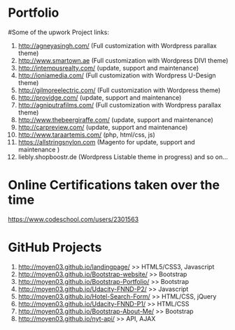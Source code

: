 # Portfolio

#Some of the upwork Project links:

1. http://agneyasingh.com/ (Full customization with Wordpress parallax theme)
2. http://www.smartown.ae (Full customization with Wordpress DIVI theme)
3. http://intempusrealty.com/ (update, support and maintenance)
4. http://ioniamedia.com/ (Full customization with Wordpress U-Design theme)
5. http://gilmoreelectric.com/ (Full customization with Wordpress theme)
6. http://providge.com/ (update, support and maintenance)
7. http://agniputrafilms.com/ (Full customization with Wordpress parallax theme)
8. http://www.thebeergiraffe.com/ (update, support and maintenance)
9. http://carpreview.com/ (update, support and maintenance)
10. http://www.taraartemis.com/ (php, html/css, js) 
11. https://allstringsnylon.com (Magento for update, support and maintenance ) 
12. liebly.shopboostr.de (Wordpress Listable theme in progress) and so on...

# Online Certifications taken over the time 

https://www.codeschool.com/users/2301563

# GitHub Projects

1. http://moyen03.github.io/landingpage/                 >> HTML5/CSS3, Javascript
2. http://moyen03.github.io/Bootstrap-website/           >> Bootstrap
3. http://moyen03.github.io/Bootstrap-Portfolio/         >> Bootstrap
4. http://moyen03.github.io/Udacity-FNND-P2/             >> Javascript
5. http://moyen03.github.io/Hotel-Search-Form/           >> HTML/CSS, jQuery
6. http://moyen03.github.io/Udacity-FNND-P1/             >> HTML/CSS
7. http://moyen03.github.io/Bootstrap-About-Me/          >> Bootstrap
8. http://moyen03.github.io/nyt-api/                     >> API, AJAX
